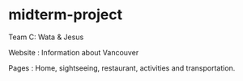 # midterm-project

Team C: Wata & Jesus

Website : Information about Vancouver

Pages : Home, sightseeing, restaurant, activities and transportation.
